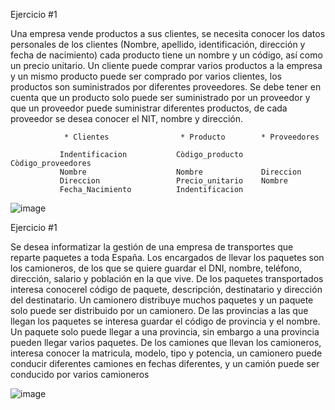 Ejercicio #1

Una empresa vende productos a sus clientes, se necesita conocer los datos personales de los clientes (Nombre, apellido, identificación, dirección y fecha de nacimiento) cada producto tiene un nombre y un código, así como un  precio unitario. Un cliente puede comprar varios productos a la empresa y un mismo producto puede ser comprado por varios clientes, los productos son suministrados por diferentes proveedores. Se debe tener en cuenta que un producto solo puede ser suministrado por un proveedor y que un proveedor puede suministrar diferentes productos, de cada proveedor se desea conocer el NIT, nombre y dirección. 





                * Clientes                * Producto        * Proveedores
    
               Indentificacion           Còdigo_producto    Còdigo_proveedores
               Nombre                    Nombre             Direccion
               Direccion                 Precio_unitario    Nombre 
               Fecha_Nacimiento          Indentificacion
                  
   ![image](https://user-images.githubusercontent.com/101213081/174224742-b17d3442-0b4d-4918-80de-9b280f9a8e29.png)

 
    
    
  
Ejercicio #1

Se desea informatizar la gestión de una empresa de transportes que reparte paquetes  a toda España. Los encargados de llevar los paquetes son los camioneros, de los que se quiere guardar el DNI, nombre, teléfono, dirección, salario y población en la que vive. De los paquetes transportados interesa conocerel código de paquete, descripción, destinatario y dirección del destinatario. Un camionero distribuye muchos paquetes y un paquete solo puede ser distribuido por un camionero. De las provincias a las que llegan los paquetes se interesa guardar el código de provincia y el nombre. Un paquete solo puede llegar a una provincia, sin embargo a una provincia pueden llegar varios paquetes. De los camiones que llevan los camioneros, interesa conocer la matricula, modelo, tipo y potencia, un camionero puede conducir diferentes camiones en fechas diferentes, y un camión puede ser conducido por varios camioneros



![image](https://user-images.githubusercontent.com/101213081/174169442-a194e909-780c-41d2-aa60-6549b8d6378d.png)
